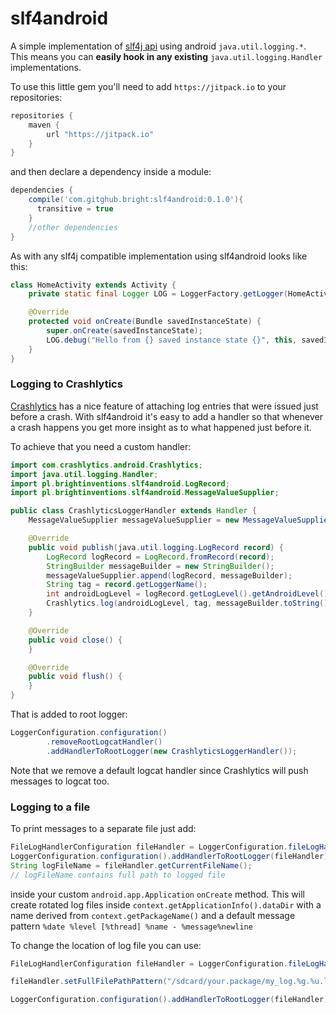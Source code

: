 slf4android
===========

A simple implementation of [slf4j api](http://www.slf4j.org/) using android `java.util.logging.*`. This means you can **easily hook in any existing** `java.util.logging.Handler` implementations. 

To use this little gem you'll need to add `https://jitpack.io` to your repositories:
```groovy
repositories {
    maven {
        url "https://jitpack.io"
    }
}
```
and then declare a dependency inside a module:
```groovy
dependencies {
    compile('com.gitghub.bright:slf4android:0.1.0'){
      transitive = true
    }
    //other dependencies
}
```
As with any slf4j compatible implementation using slf4android looks like this:
```java
class HomeActivity extends Activity {
    private static final Logger LOG = LoggerFactory.getLogger(HomeActivity.class.getSimpleName());

    @Override
    protected void onCreate(Bundle savedInstanceState) {
        super.onCreate(savedInstanceState);
        LOG.debug("Hello from {} saved instance state {}", this, savedInstanceState);
    }
}
```
### Logging to Crashlytics
[Crashlytics](https://get.fabric.io/crashlytics) has a nice feature of attaching log entries that were issued just before a crash. With slf4android it's easy to add a handler so that whenever a crash happens you get more insight as to what happened just before it.

To achieve that you need a custom handler:
```java
import com.crashlytics.android.Crashlytics;
import java.util.logging.Handler;
import pl.brightinventions.slf4android.LogRecord;
import pl.brightinventions.slf4android.MessageValueSupplier;

public class CrashlyticsLoggerHandler extends Handler {
    MessageValueSupplier messageValueSupplier = new MessageValueSupplier();

    @Override
    public void publish(java.util.logging.LogRecord record) {
        LogRecord logRecord = LogRecord.fromRecord(record);
        StringBuilder messageBuilder = new StringBuilder();
        messageValueSupplier.append(logRecord, messageBuilder);
        String tag = record.getLoggerName();
        int androidLogLevel = logRecord.getLogLevel().getAndroidLevel();
        Crashlytics.log(androidLogLevel, tag, messageBuilder.toString());
    }

    @Override
    public void close() {
    }

    @Override
    public void flush() {
    }
}
```

That is added to root logger:
```java
LoggerConfiguration.configuration()
        .removeRootLogcatHandler()
        .addHandlerToRootLogger(new CrashlyticsLoggerHandler());
```
Note that we remove a default logcat handler since Crashlytics will push messages to logcat too.


### Logging to a file
To print messages to a separate file just add:
```java
FileLogHandlerConfiguration fileHandler = LoggerConfiguration.fileLogHandler(this);
LoggerConfiguration.configuration().addHandlerToRootLogger(fileHandler);
String logFileName = fileHandler.getCurrentFileName();
// logFileName contains full path to logged file
```
inside your custom `android.app.Application` `onCreate` method. This will create rotated log files inside `context.getApplicationInfo().dataDir` with a name derived from `context.getPackageName()` and a default message pattern `%date %level [%thread] %name - %message%newline`

To change the location of log file you can use:
```java
FileLogHandlerConfiguration fileHandler = LoggerConfiguration.fileLogHandler(this);

fileHandler.setFullFilePathPattern("/sdcard/your.package/my_log.%g.%u.log");

LoggerConfiguration.configuration().addHandlerToRootLogger(fileHandler);
```
